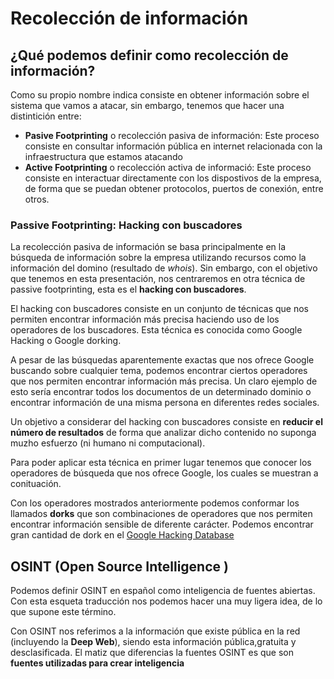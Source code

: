 # Recolección de información

## ¿Qué podemos definir como recolección de información?

Como su propio nombre indica consiste en obtener información sobre el sistema que vamos a atacar, sin embargo, tenemos que hacer una distintición entre:

* **Pasive Footprinting** o recolección pasiva de información: Este proceso consiste en consultar información pública en internet relacionada con la infraestructura que estamos atacando
* **Active Footprinting** o recolección activa de informació: Este proceso consiste en interactuar directamente con los dispostivos de la empresa, de forma que se puedan obtener protocolos, puertos de conexión, entre otros.

### Passive Footprinting: Hacking con buscadores
La recolección pasiva de información se basa principalmente en la búsqueda de información sobre la empresa utilizando recursos como la información del domino (resultado de _whois_). Sin embargo, con el objetivo que tenemos en esta presentación, nos centraremos en otra técnica de passive footprinting, esta es el **hacking con buscadores**.

El hacking con buscadores consiste en un conjunto de técnicas que nos permiten encontrar información más precisa haciendo uso de los operadores de los buscadores. Esta técnica es conocida como Google Hacking o Google dorking.

A pesar de las búsquedas aparentemente exactas que nos ofrece Google buscando sobre cualquier tema, podemos encontrar ciertos operadores que nos permiten encontrar información más precisa. Un claro ejemplo de esto sería encontrar todos los documentos de un determinado dominio o encontrar información de una misma persona en diferentes redes sociales.

Un objetivo a considerar del hacking con buscadores consiste en **reducir el número de resultados** de forma que analizar dicho contenido no suponga muzho esfuerzo (ni humano ni computacional).

Para poder aplicar esta técnica en primer lugar tenemos que conocer los operadores de búsqueda que nos ofrece Google, los cuales se muestran a conituación.

Con los operadores mostrados anteriormente podemos conformar los llamados **dorks** que son combinaciones de operadores que nos permiten encontrar información sensible de diferente carácter. Podemos encontrar gran cantidad de dork en el [Google Hacking Database](https://www.exploit-db.com/google-hacking-database)
## OSINT (Open Source Intelligence )

Podemos definir OSINT en español como inteligencia de fuentes abiertas. Con esta esqueta traducción nos podemos hacer una muy ligera idea, de lo que supone este término.

Con OSINT nos referimos a la información que existe pública en la red (incluyendo la __Deep Web__), siendo esta información pública,gratuita y desclasificada. El matiz que diferencias la fuentes OSINT es que son **fuentes utilizadas para crear inteligencia**

